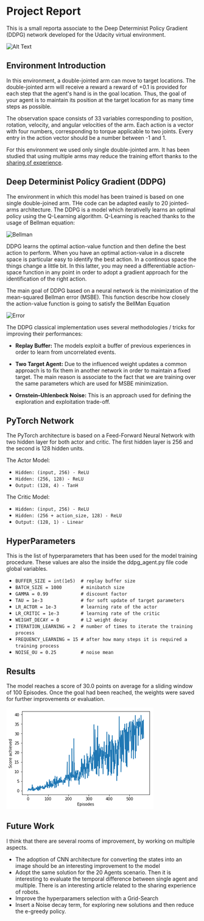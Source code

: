 # Project Report

This is a small reporta associate to the Deep Determinist Policy Gradient (DDPG) network developed for the Udacity virtual environment.

![Alt Text](https://gitee.com/mirrors/Unity-ML-Agents/raw/master/docs/images/reacher.png)

## Environment Introduction

In this environment, a double-jointed arm can move to target locations. The double-jointed arm will receive a reward  a reward of +0.1 is provided for each step that the agent's hand is in the goal location. Thus, the goal of your agent is to maintain its position at the target location for as many time steps as possible.

The observation space consists of 33 variables corresponding to position, rotation, velocity, and angular velocities of the arm. Each action is a vector with four numbers, corresponding to torque applicable to two joints. Every entry in the action vector should be a number between -1 and 1.

For this environment we used only single double-jointed arm. It has been studied that using multiple arms may reduce the training effort thanks to the [sharing of experience](https://ai.googleblog.com/2016/10/how-robots-can-acquire-new-skills-from.html).

## Deep Determinist Policy Gradient (DDPG)

The environment in which this model has been trained is based on one single double-joined arm. THe code can be adapted easily to 20 jointed-arms architecture. The DDPG is a model which iterativelly learns an optimal policy using the Q-Learning algorithm. Q-Learning is reached thanks to the usage of Bellman equation:

![Bellman](https://spinningup.openai.com/en/latest/_images/math/339d9f6adec072789c579d36f9d1791e6246b075.svg)

DDPG learns the optimal action-value function and then define the best action to perform. When you have an optimal action-value in a discrete space is particular easy to identify the best action. In a continous space the things change a little bit. In this latter, you may need a differentiable action-space function in any point in order to adopt a gradient approach for the identification of the right action. 

The main goal of DDPG based on a neural network is the minimization of the mean-squared Bellman error (MSBE). This function describe how closely the action-value function is going to satisfy the BellMan Equation

![Error](https://spinningup.openai.com/en/latest/_images/math/d193a1fae2f39357adc458987f0301518f3cd669.svg)

The DDPG classical implementation uses several methodologies / tricks for improving their performances:

* **Replay Buffer:** The models exploit a buffer of previous experiences in order to learn from uncorrelated events.

* **Two Target Agent:** Due to the influenced weight updates a common approach is to fix them in another network in order to maintain a fixed target. The main reason is associate to the fact that we are training over the same parameters which are used for MSBE minimization.

* **Ornstein–Uhlenbeck Noise:** This is an approach used for defining the exploration and exploitation trade-off. 

## PyTorch Network

The PyTorch architecture is based on a Feed-Forward Neural Network with two hidden layer for both actor and critic. The first hidden layer is 256 and the second is 128 hidden units. 

The Actor Model:
* ```Hidden: (input, 256) - ReLU```
* ```Hidden: (256, 128) - ReLU```
* ```Output: (128, 4) - TanH```

The Critic Model:
* ```Hidden: (input, 256) - ReLU```
* ```Hidden: (256 + action_size, 128) - ReLU```
* ```Output: (128, 1) - Linear```

## HyperParameters

This is the list of hyperparameters that has been used for the model training procedure. These values are also the inside the ddpg_agent.py file code global variables. 

*  ```BUFFER_SIZE = int(1e5)  # replay buffer size```
* ```BATCH_SIZE = 1000       # minibatch size```
* ```GAMMA = 0.99            # discount factor```
* ```TAU = 1e-3              # for soft update of target parameters```
* ```LR_ACTOR = 1e-3         # learning rate of the actor ```
* ```LR_CRITIC = 1e-3        # learning rate of the critic```
* ```WEIGHT_DECAY = 0        # L2 weight decay```
* ```ITERATION_LEARNING = 2  # number of times to iterate the training process```
* ```FREQUENCY_LEARNING = 15 # after how many steps it is required a training process```
* ```NOISE_OU = 0.25         # noise mean ```

## Results

The model reaches a score of 30.0 points on average for a sliding window of 100 Episodes. Once the goal had been reached, the weights were saved for further improvements or evaluation. 

![Results](https://raw.githubusercontent.com/IvanVigor/Deep-Deterministic-Policy-Gradient-Unity-Env/master/pictures/index.png)

## Future Work

I think that there are several rooms of improvement, by working on multiple aspects.

- The adoption of CNN architecture for converting the states into an image should be an interesting improvement to the model
- Adopt the same solution for the 20 Agents scenario. Then it is interesting to evaluate the temporal difference between single agent and multiple. There is an interesting article related to the sharing experience of robots.
- Improve the hyperparamers selection with a Grid-Search
- Insert a Noise decay term, for exploring new solutions and then reduce the e-greedy policy. 

